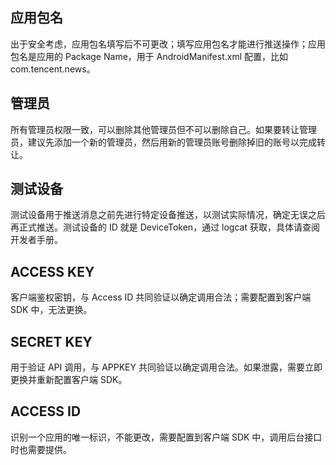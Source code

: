 ## 应用包名
出于安全考虑，应用包名填写后不可更改；填写应用包名才能进行推送操作；应用包名是应用的 Package Name，用于 AndroidManifest.xml 配置，比如 com.tencent.news。

## 管理员
所有管理员权限一致，可以删除其他管理员但不可以删除自己。如果要转让管理员，建议先添加一个新的管理员，然后用新的管理员账号删除掉旧的账号以完成转让。

## 测试设备
测试设备用于推送消息之前先进行特定设备推送，以测试实际情况，确定无误之后再正式推送。测试设备的 ID 就是 DeviceToken，通过 logcat 获取，具体请查阅开发者手册。

## ACCESS KEY
客户端鉴权密钥，与 Access ID 共同验证以确定调用合法；需要配置到客户端 SDK 中，无法更换。

## SECRET KEY
用于验证 API 调用，与 APPKEY 共同验证以确定调用合法。如果泄露，需要立即更换并重新配置客户端 SDK。

## ACCESS ID
识别一个应用的唯一标识，不能更改，需要配置到客户端 SDK 中，调用后台接口时也需要提供。

